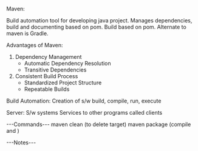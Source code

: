 Maven:

Build automation tool for developing java project.
Manages dependencies, build and documenting based on pom.
Build based on pom.
Alternate to maven is Gradle.

Advantages of Maven:
1. Dependency Management 
    * Automatic Dependency Resolution
    * Transitive Dependencies
2. Consistent Build Process
    * Standardized Project Structure
    * Repeatable Builds

Build Automation: Creation of s/w build, compile, run, execute

Server: S/w systems
Services to other programs called clients

---Commands---
maven clean (to delete target)
maven package (compile and )

---Notes---
